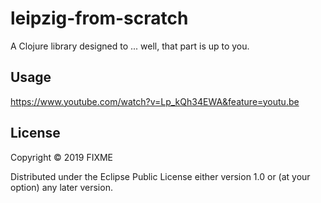 # leipzig-from-scratch

A Clojure library designed to ... well, that part is up to you.

## Usage

https://www.youtube.com/watch?v=Lp_kQh34EWA&feature=youtu.be

## License

Copyright © 2019 FIXME

Distributed under the Eclipse Public License either version 1.0 or (at
your option) any later version.
